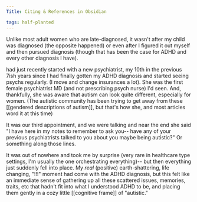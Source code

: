 ```yaml
---
Title: Citing & References in Obsidian

tags: half-planted
---
```


Unlike most adult women who are late-diagnosed, it wasn't after my child was diagnosed (the opposite happened) or even after I figured it out myself and then pursued diagnosis (though that has been the case for ADHD and every other diagnosis I have).


had just recently started with a new psychiatrist, my 10th in the previous 7ish years since I had finally gotten my ADHD diagnosis and started seeing psychs regularly. (I move and change insurances a lot). She was the first female psychiatrist MD (and not prescribing psych nurse) I'd seen. And, thankfully, she was aware that autism can look quite different, especially for women. (The autistic community has been trying to get away from these [[gendered descriptions of autism]], but that's how she, and most articles word it at this time)

It was our third appointment, and we were talking and near the end she said "I have here in my notes to remember to ask you-- have any of your previous psychiatrists talked to you about you maybe being autistic?" Or something along those lines. 

It was out of nowhere and took me by surprise (very rare in healthcare type settings, I'm usually the one orchestrating everything)-- but then everything just suddenly fell into place. My *real* (positive) earth-shattering, life changing, "!!!" moment had come with the ADHD diagnosis, but this felt like an immediate sense of gathering up all these scattered issues, memories, traits, etc that hadn't fit into what I understood ADHD to be, and placing them gently in a cozy little [[cognitive frame]] of "autistic."